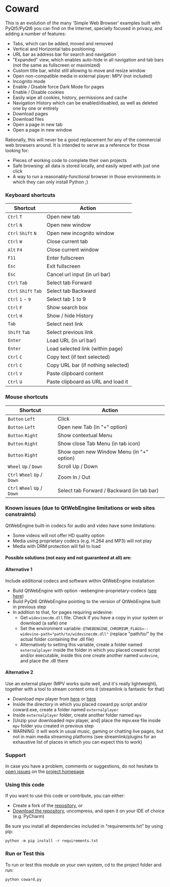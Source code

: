 # Coward

This is an evolution of the many 'Simple Web Browser' examples built with PyQt5/PyQt6 you can find on the Internet, specially focused in privacy, and adding a number of features:

- Tabs, which can be added, moved and removed
- Vertical and Horizontal tabs positioning
- URL bar as address bar for search and navigation
- "Expanded" view, which enables auto-hide in all navigation and tab bars (not the same as fullscreen or maximized)
- Custom title bar, whilst still allowing to move and resize window
- Open non-compatible media in external player: MPV (not included)
- Incognito mode
- Enable / Disable force Dark Mode for pages
- Enable / Disable cookies
- Easily wipe all cookies, history, permissions and cache
- Navigation History which can be enabled/disabled, as well as deleted one by one or entirely
- Download pages
- Download files
- Open a page in new tab
- Open a page in new window

Rationally, this will never be a good replacement for any of the commercial web browsers around. It is intended to serve as a reference for those looking for:
- Pieces of working code to complete their own projects
- Safe browsing: all data is stored locally, and easily wiped with just one click
- A way to run a reasonably-functional browser in those environments in which they can only install Python ;)

### Keyboard shortcuts

| Shortcut             | Action                             |
|----------------------|------------------------------------|
| `Ctrl` `T`           | Open new tab                       |
| `Ctrl` `N`           | Open new window                    |
| `Ctrl` `Shift` `N`   | Open new incognito window          |
| `Ctrl` `W`           | Close current tab                  |
| `Alt` `F4`           | Close current window               |
| `F11`                | Enter fullscreen                   |
| `Esc`                | Exit fullscreen                    |
| `Esc`                | Cancel url input (in url bar)      |
| `Ctrl` `Tab`         | Select tab Forward                 |
| `Ctrl` `Shift` `Tab` | Select tab Backward                |
| `Ctrl` `1` - `9`     | Select tab 1 to 9                  |
| `Ctrl` `F`           | Show search box                    |
| `Ctrl` `H`           | Show / hide History                |
| `Tab`                | Select next link                   |
| `Shift` `Tab`        | Select previous link               |
| `Enter`              | Load URL (in url bar)              |
| `Enter`              | Load selected link (within page)   |
| `Ctrl` `C`           | Copy text (if text selected)       |
| `Ctrl` `C`           | Copy URL bar (if nothing selected) |
| `Ctrl` `V`           | Paste clipboard content            |
| `Ctrl` `U`           | Paste clipboard as URL and load it |

### Mouse shortcuts

| Shortcut                     | Action                                     |
|------------------------------|--------------------------------------------|
| `Button` `Left`              | Click                                      |
| `Button` `Left`              | Open new Tab (in "+" option)               |
| `Button` `Right`             | Show contextual Menu                       |
| `Button` `Right`             | Show close Tab Menu (in tab icon)          |
| `Button` `Right`             | Show open new Window Menu (in "+" option)  |
| `Wheel` `Up` / `Down`        | Scroll Up / Down                           |
| `Ctrl` `Wheel` `Up` / `Down` | Zoom In / Out                              |
| `Ctrl` `Wheel` `Up` / `Down` | Select tab Forward / Backward (in tab bar) |

### Known issues (due to QtWebEngine limitations or web sites constraints)

QtWebEngine built-in codecs for audio and video have some limitations:
- Some videos will not offer HD quality option
- Media using proprietary codecs (e.g. H.264 and MP3) will not play 
- Media with DRM protection will fail to load

#### Possible solutions (not easy and not guaranteed at all) are:

#### Alternative 1
Include additional codecs and software within QtWebEngine installation

- Build QtWebEngine with option -webengine-proprietary-codecs ([see here](https://doc.qt.io/qt-6/qtwebengine-features.html#audio-and-video-codecs))
- Build PyQt6 QtWebEngine pointing to the version of QtWebEngine built in previous step 
- In addition to that, for pages requiring widevine:
  - Get `widevinecdm.dll` file. Check if you have a copy in your system or download (a safe) one
  - Set the environment variable: `QTWEBENGINE_CHROMIUM_FLAGS=--widevine-path="path/to/widevinecdm.dll"` (replace "path/to/" by the actual folder containing the .dll file)
  - Alternatively to setting this variable, create a folder named `externalplayer` inside the folder in which you placed coward script and/or executable, inside this one create another named `widevine`, and place the .dll there

#### Alternative 2
Use an external player (MPV works quite well, and it's really lightweight), together with a tool to stream content onto it (streamlink is fantastic for that)

- Download mpv player from [here](https://github.com/shinchiro/mpv-winbuild-cmake/releases/download/20250827/mpv-aarch64-20250827-git-9f153e2.7z) or [here](https://github.com/zhongfly/mpv-winbuild/releases/download/2025-09-01-efb70d7/mpv-aarch64-20250901-git-efb70d7.7z)
- Inside the directory in which you placed coward.py script and/or coward.exe, create a folder named `externalplayer`
- Inside `externalplayer` folder, create another folder named `mpv`
- [Unzip your downloaded mpv player, and] place the mpv.exe file inside `mpv` folder you created in previous step
- WARNING: it will work in usual music, gaming or chatting live pages, but not in main media streaming platforms (see streamlink/plugins for an exhaustive list of places in which you can expect this to work)

### Support

In case you have a problem, comments or suggestions, do not hesitate to [open issues](https://github.com/Kalmat/Coward/issues) on the [project homepage](https://github.com/Kalmat/Coward)

### Using this code

If you want to use this code or contribute, you can either:

- Create a fork of the [repository](https://github.com/Kalmat/Coward), or
- [Download the repository](https://github.com/Kalmat/Coward/archive/refs/heads/master.zip), uncompress, and open it on your IDE of choice (e.g. PyCharm)

Be sure you install all dependencies included in "requirements.txt" by using pip:

    python -m pip install -r requirements.txt

### Run or Test this

To run or test this module on your own system, cd to the project folder and run:

    python coward.py
